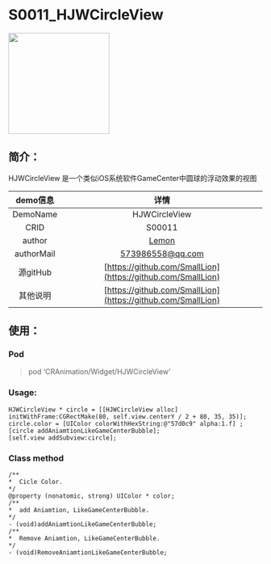 # S0011_HJWCircleView
<img src="http://omk22jt2z.bkt.clouddn.com/S0011_HJWCircleView.gif" width=200 />

## 简介：
HJWCircleView 是一个类似iOS系统软件GameCenter中圆球的浮动效果的视图

| demo信息    | 详情                                                      |
|:-----------:|:---------------------------------------------------------:|
| DemoName    | HJWCircleView                                     |
| CRID        | S00011                                                    |
| author      | [Lemon](https://github.com/SmallLion)                       |
| authorMail  | 573986558@qq.com                                         |
| 源gitHub    | [https://github.com/SmallLion](https://github.com/SmallLion)   |
| 其他说明     | [https://github.com/SmallLion](https://github.com/SmallLion)   |

## 使用：

### Pod
>pod ‘CRAnimation/Widget/HJWCircleView’

### Usage:
```
HJWCircleView * circle = [[HJWCircleView alloc] initWithFrame:CGRectMake(80, self.view.centerY / 2 + 80, 35, 35)];
circle.color = [UIColor colorWithHexString:@"57d0c9" alpha:1.f] ;
[circle addAniamtionLikeGameCenterBubble];
[self.view addSubview:circle];

```

### Class method
```
/**
*  Cicle Color.
*/
@property (nonatomic, strong) UIColor * color;
/**
*  add Aniamtion, LikeGameCenterBubble.
*/
- (void)addAniamtionLikeGameCenterBubble;
/**
*  Remove Aniamtion, LikeGameCenterBubble.
*/
- (void)RemoveAniamtionLikeGameCenterBubble;

```

